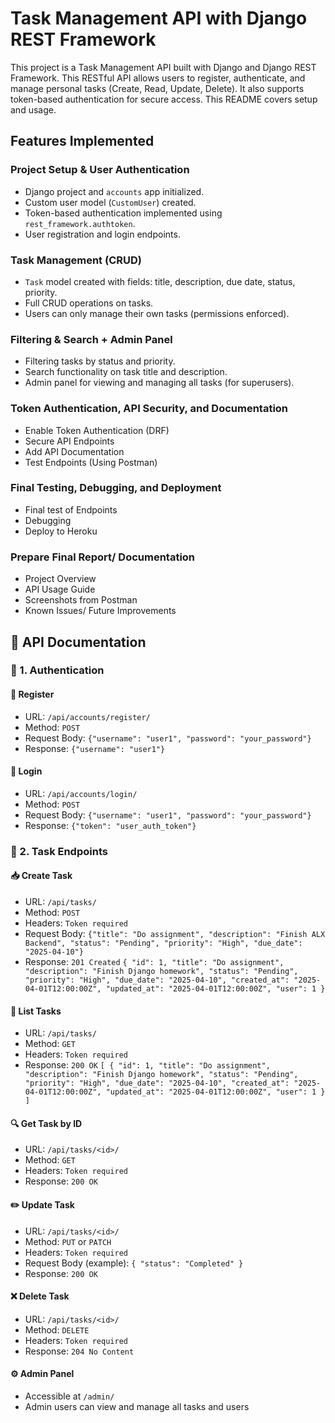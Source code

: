 # Task Management API with Django REST Framework

This project is a Task Management API built with Django and Django REST Framework. This RESTful API allows users to register, authenticate, and manage personal tasks (Create, Read, Update, Delete). It also supports token-based authentication for secure access. This README covers setup and usage.

## Features Implemented

###  Project Setup & User Authentication
- Django project and `accounts` app initialized.
- Custom user model (`CustomUser`) created.
- Token-based authentication implemented using `rest_framework.authtoken`.
- User registration and login endpoints.

###  Task Management (CRUD)
- `Task` model created with fields: title, description, due date, status, priority.
- Full CRUD operations on tasks.
- Users can only manage their own tasks (permissions enforced).

###  Filtering & Search + Admin Panel
- Filtering tasks by status and priority.
- Search functionality on task title and description.
- Admin panel for viewing and managing all tasks (for superusers).

###  Token Authentication, API Security, and Documentation
- Enable Token Authentication (DRF)
- Secure API Endpoints
- Add API Documentation
- Test Endpoints (Using Postman)

### Final Testing, Debugging, and Deployment
- Final test of Endpoints
- Debugging
- Deploy to Heroku

### Prepare Final Report/ Documentation
- Project Overview
- API Usage Guide
- Screenshots from Postman
- Known Issues/ Future Improvements

## 📘 API Documentation

### 🧩 1. Authentication
#### 🔐 Register
- URL: `/api/accounts/register/`
- Method: `POST`
- Request Body: `{"username": "user1", "password": "your_password"}`
- Response: `{"username": "user1"}`

#### 🔐 Login
- URL: `/api/accounts/login/`
- Method: `POST`
- Request Body: `{"username": "user1", "password": "your_password"}`
- Response: `{"token": "user_auth_token"}`

### 🧾 2. Task Endpoints
#### 📥  Create Task
- URL: `/api/tasks/`
- Method: `POST`
- Headers: `Token required`
- Request Body: `{"title": "Do assignment", "description": "Finish ALX Backend", "status": "Pending", "priority": "High", "due_date": "2025-04-10"}`
- Response: `201 Created` `{
  "id": 1,
  "title": "Do assignment",
  "description": "Finish Django homework",
  "status": "Pending",
  "priority": "High",
  "due_date": "2025-04-10",
  "created_at": "2025-04-01T12:00:00Z",
  "updated_at": "2025-04-01T12:00:00Z",
  "user": 1
}`

#### 📄 List Tasks
- URL: `/api/tasks/`
- Method: `GET`
- Headers: `Token required`
- Response: `200 OK` `[
  {
    "id": 1,
    "title": "Do assignment",
    "description": "Finish Django homework",
    "status": "Pending",
    "priority": "High",
    "due_date": "2025-04-10",
    "created_at": "2025-04-01T12:00:00Z",
    "updated_at": "2025-04-01T12:00:00Z",
    "user": 1
  }
]`

#### 🔍 Get Task by ID
- URL: `/api/tasks/<id>/`
- Method: `GET`
- Headers: `Token required`
- Response: `200 OK`

#### ✏️  Update Task
- URL: `/api/tasks/<id>/`
- Method: `PUT` or `PATCH`
- Headers: `Token required`
- Request Body (example): `{
  "status": "Completed"
}`
- Response: `200 OK`

#### ❌ Delete Task
- URL: `/api/tasks/<id>/`
- Method: `DELETE`
- Headers: `Token required`
- Response: `204 No Content`

#### ⚙️  Admin Panel
- Accessible at `/admin/`
- Admin users can view and manage all tasks and users


















